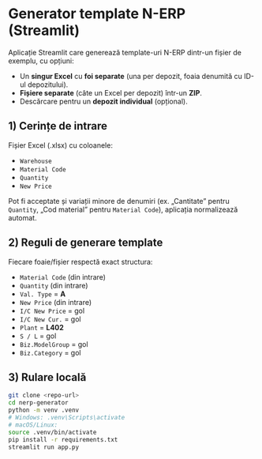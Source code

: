 # Generator template N-ERP (Streamlit)

Aplicație Streamlit care generează template-uri N-ERP dintr-un fișier de exemplu, cu opțiuni:
- Un **singur Excel** cu **foi separate** (una per depozit, foaia denumită cu ID-ul depozitului).
- **Fișiere separate** (câte un Excel per depozit) într-un **ZIP**.
- Descărcare pentru un **depozit individual** (opțional).

## 1) Cerințe de intrare
Fișier Excel (.xlsx) cu coloanele:
- `Warehouse`
- `Material Code`
- `Quantity`
- `New Price`

Pot fi acceptate și variații minore de denumiri (ex. „Cantitate” pentru `Quantity`, „Cod material” pentru `Material Code`), aplicația normalizează automat.

## 2) Reguli de generare template
Fiecare foaie/fișier respectă exact structura:
- `Material Code` (din intrare)
- `Quantity` (din intrare)
- `Val. Type` = **A**
- `New Price` (din intrare)
- `I/C New Price` = gol
- `I/C New Cur.` = gol
- `Plant` = **L402**
- `S / L` = gol
- `Biz.ModelGroup` = gol
- `Biz.Category` = gol

## 3) Rulare locală
```bash
git clone <repo-url>
cd nerp-generator
python -m venv .venv
# Windows: .venv\Scripts\activate
# macOS/Linux:
source .venv/bin/activate
pip install -r requirements.txt
streamlit run app.py
